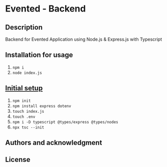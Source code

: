 # Evented - Backend

## Description
Backend for Evented Application using Node.js & Express.js with Typescript

## Installation for usage
1. `npm i`
2. `node index.js`

## [Initial setup](https://blog.logrocket.com/how-to-set-up-node-typescript-express/)

1. `npm init`
2. `npm install express dotenv`
3. `touch index.js`
4. `touch .env`
5. `npm i -D typescript @types/express @types/nodes`
6. `npx tsc --init`

## Authors and acknowledgment

## License
